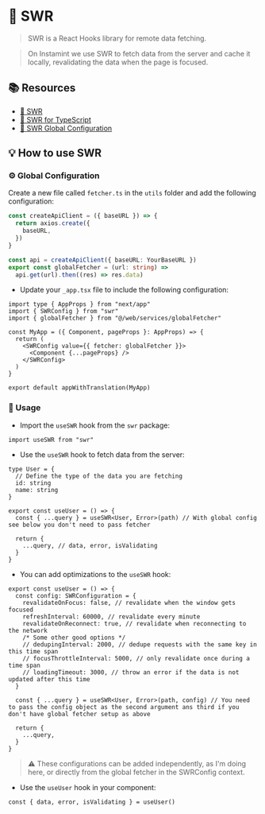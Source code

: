 # 💾 SWR

> SWR is a React Hooks library for remote data fetching.

> On Instamint we use SWR to fetch data from the server and cache it locally, revalidating the data when the page is
> focused.

## 📚 Resources

- [📖 SWR](https://swr.vercel.app/)
- [📖 SWR for TypeScript](https://swr.vercel.app/docs/typescript)
- [📖 SWR Global Configuration](https://swr.vercel.app/docs/global-configuration)

## 💡 How to use SWR

### ⚙️ Global Configuration

Create a new file called `fetcher.ts` in the `utils` folder and add the following configuration:

```ts
const createApiClient = ({ baseURL }) => {
  return axios.create({
    baseURL,
  })
}

const api = createApiClient({ baseURL: YourBaseURL })
export const globalFetcher = (url: string) =>
  api.get(url).then((res) => res.data)
```

- Update your `_app.tsx` file to include the following configuration:

```tsx
import type { AppProps } from "next/app"
import { SWRConfig } from "swr"
import { globalFetcher } from "@/web/services/globalFetcher"

const MyApp = ({ Component, pageProps }: AppProps) => {
  return (
    <SWRConfig value={{ fetcher: globalFetcher }}>
      <Component {...pageProps} />
    </SWRConfig>
  )
}

export default appWithTranslation(MyApp)
```

### 🔨 Usage

- Import the `useSWR` hook from the `swr` package:

```tsx
import useSWR from "swr"
```

- Use the `useSWR` hook to fetch data from the server:

```tsx
type User = {
  // Define the type of the data you are fetching
  id: string
  name: string
}

export const useUser = () => {
  const { ...query } = useSWR<User, Error>(path) // With global config see below you don't need to pass fetcher

  return {
    ...query, // data, error, isValidating
  }
}
```

- You can add optimizations to the `useSWR` hook:

```tsx
export const useUser = () => {
  const config: SWRConfiguration = {
    revalidateOnFocus: false, // revalidate when the window gets focused
    refreshInterval: 60000, // revalidate every minute
    revalidateOnReconnect: true, // revalidate when reconnecting to the network
    /* Some other good options */
    // dedupingInterval: 2000, // dedupe requests with the same key in this time span
    // focusThrottleInterval: 5000, // only revalidate once during a time span
    // loadingTimeout: 3000, // throw an error if the data is not updated after this time
  }

  const { ...query } = useSWR<User, Error>(path, config) // You need to pass the config object as the second argument ans third if you don't have global fetcher setup as above

  return {
    ...query,
  }
}
```

> ⚠️ These configurations can be added independently, as I'm doing here, or directly from the global fetcher in the
> SWRConfig context.

- Use the `useUser` hook in your component:

```tsx
const { data, error, isValidating } = useUser()
```
